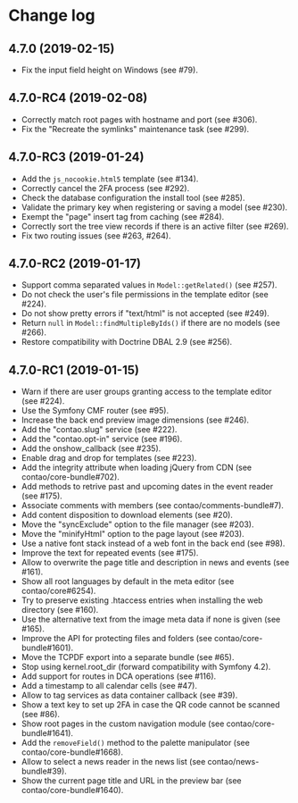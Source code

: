# Change log

## 4.7.0 (2019-02-15)

 * Fix the input field height on Windows (see #79).

## 4.7.0-RC4 (2019-02-08)

 * Correctly match root pages with hostname and port (see #306).
 * Fix the "Recreate the symlinks" maintenance task (see #299).

## 4.7.0-RC3 (2019-01-24)

 * Add the `js_nocookie.html5` template (see #134).
 * Correctly cancel the 2FA process (see #292).
 * Check the database configuration the install tool (see #285).
 * Validate the primary key when registering or saving a model (see #230).
 * Exempt the "page" insert tag from caching (see #284).
 * Correctly sort the tree view records if there is an active filter (see #269).
 * Fix two routing issues (see #263, #264). 

## 4.7.0-RC2 (2019-01-17)

 * Support comma separated values in `Model::getRelated()` (see #257).
 * Do not check the user's file permissions in the template editor (see #224).
 * Do not show pretty errors if "text/html" is not accepted (see #249).
 * Return `null` in `Model::findMultipleByIds()` if there are no models (see #266).
 * Restore compatibility with Doctrine DBAL 2.9 (see #256).

## 4.7.0-RC1 (2019-01-15)

 * Warn if there are user groups granting access to the template editor (see #224).
 * Use the Symfony CMF router (see #95).
 * Increase the back end preview image dimensions (see #246).
 * Add the "contao.slug" service (see #222).
 * Add the "contao.opt-in" service (see #196).
 * Add the onshow_callback (see #235).
 * Enable drag and drop for templates (see #223).
 * Add the integrity attribute when loading jQuery from CDN (see contao/core-bundle#702).
 * Add methods to retrive past and upcoming dates in the event reader (see #175).
 * Associate comments with members (see contao/comments-bundle#7).
 * Add content disposition to download elements (see #20).
 * Move the "syncExclude" option to the file manager (see #203).
 * Move the "minifyHtml" option to the page layout (see #203).
 * Use a native font stack instead of a web font in the back end (see #98).
 * Improve the text for repeated events (see #175).
 * Allow to overwrite the page title and description in news and events (see #161).
 * Show all root languages by default in the meta editor (see contao/core#6254).
 * Try to preserve existing .htaccess entries when installing the web directory (see #160).
 * Use the alternative text from the image meta data if none is given (see #165).
 * Improve the API for protecting files and folders (see contao/core-bundle#1601).
 * Move the TCPDF export into a separate bundle (see #65).
 * Stop using kernel.root_dir (forward compatibility with Symfony 4.2).
 * Add support for routes in DCA operations (see #116).
 * Add a timestamp to all calendar cells (see #47).
 * Allow to tag services as data container callback (see #39).
 * Show a text key to set up 2FA in case the QR code cannot be scanned (see #86).
 * Show root pages in the custom navigation module (see contao/core-bundle#1641).
 * Add the `removeField()` method to the palette manipulator (see contao/core-bundle#1668).
 * Allow to select a news reader in the news list (see contao/news-bundle#39).
 * Show the current page title and URL in the preview bar (see contao/core-bundle#1640).

